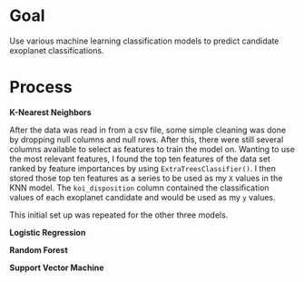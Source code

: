 # Goal

Use various machine learning classification models to predict candidate exoplanet classifications.

# Process

**K-Nearest Neighbors**

After the data was read in from a csv file, some simple cleaning was done by dropping null columns and null rows. After this, there were still several columns available to select as features to train the model on. Wanting to use the most relevant features, I found the top ten features of the data set ranked by feature importances by using `ExtraTreesClassifier()`. I then stored those top ten features as a series to be used as my `X` values in the KNN model. The `koi_disposition` column contained the classification values of each exoplanet candidate and would be used as my `y` values. 

This initial set up was repeated for the other three models.

**Logistic Regression**

**Random Forest**

**Support Vector Machine**
